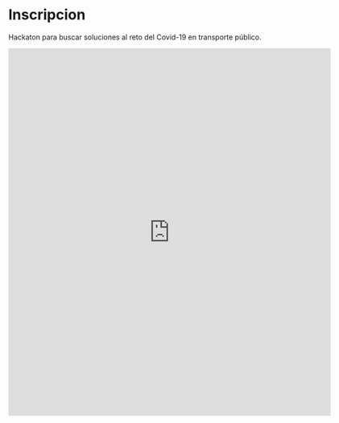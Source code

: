 # Inscripcion


Hackaton para buscar soluciones al reto del Covid-19 en transporte público.


<iframe src="https://docs.google.com/forms/d/e/1FAIpQLSfN4FO2LYRnH5DY1omXRvEWcSDfxKMOe35t4plaCFk4aBq9DA/viewform?embedded=true" width="640" height="731" frameborder="0" marginheight="0" marginwidth="0">Loading…</iframe>


